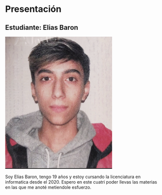 # Presentación

## Estudiante: Elias Baron

![elias foto](elias.png)

Soy Elias Baron, tengo 19 años y estoy cursando la licenciatura en informatica desde el 2020. Espero en este cuatri poder llevas las materias en las que me anoté metiendole esfuerzo.
